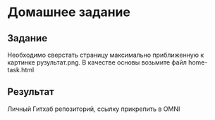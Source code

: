 # Домашнее задание

## Задание

Необходимо сверстать страницу максимально приближенную к картинке рузультат.png. В качестве основы возьмите файл home-task.html

## Результат
Личный Гитхаб репозиторий, ссылку прикрепить в OMNI 
